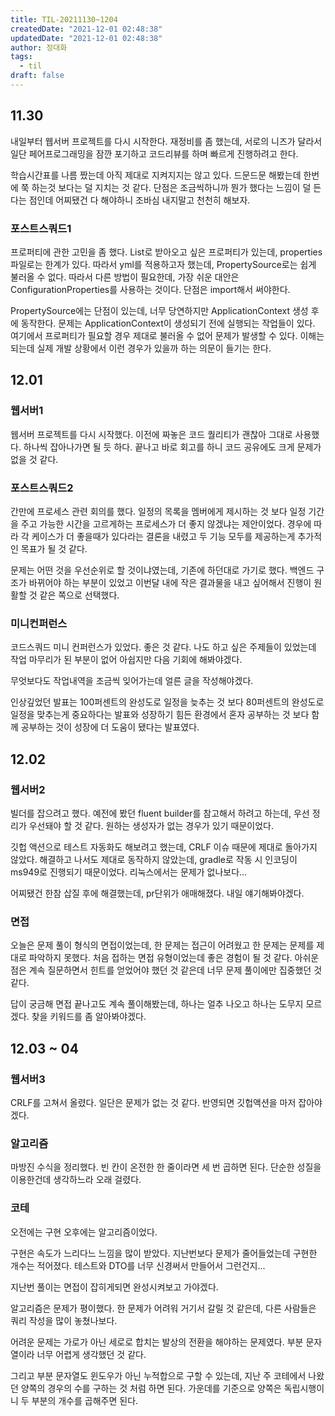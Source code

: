 ```yaml
---
title: TIL-20211130~1204
createdDate: "2021-12-01 02:48:38"
updatedDate: "2021-12-01 02:48:38"
author: 정대화
tags:
  - til
draft: false
---
```


## 11.30

내일부터 웹서버 프로젝트를 다시 시작한다. 재정비를 좀 했는데, 서로의 니즈가 달라서 일단 페어프로그래밍을 잠깐 포기하고 코드리뷰를 하며 빠르게 진행하려고 한다.

학습시간표를 나름 짰는데 아직 제대로 지켜지지는 않고 있다. 드문드문 해봤는데 한번에 쭉 하는것 보다는 덜 지치는 것 같다. 단점은 조금씩하니까 뭔가 했다는 느낌이 덜 든다는 점인데 어찌됐건 다 해야하니 조바심 내지말고 천천히 해보자.

### 포스트스쿼드1

프로퍼티에 관한 고민을 좀 했다. List로 받아오고 싶은 프로퍼티가 있는데, properties파일로는 한계가 있다. 따라서 yml를 적용하고자 했는데, PropertySource로는 쉽게 불러올 수 없다. 따라서 다른 방법이 필요한데, 가장 쉬운 대안은 ConfigurationProperties를 사용하는 것이다. 단점은 import해서 써야한다.

PropertySource에는 단점이 있는데, 너무 당연하지만 ApplicationContext 생성 후에 동작한다. 문제는 ApplicationContext이 생성되기 전에 실행되는 작업들이 있다. 여기에서 프로퍼티가 필요할 경우 제대로 불러올 수 없어 문제가 발생할 수 있다. 이해는 되는데 실제 개발 상황에서 이런 경우가 있을까 하는 의문이 들기는 한다.

## 12.01

### 웹서버1

웹서버 프로젝트를 다시 시작했다. 이전에 짜놓은 코드 퀄리티가 괜찮아 그대로 사용했다. 하나씩 잡아나가면 될 듯 하다. 끝나고 바로 회고를 하니 코드 공유에도 크게 문제가 없을 것 같다.

### 포스트스쿼드2

간만에 프로세스 관련 회의를 했다. 일정의 목록을 멤버에게 제시하는 것 보다 일정 기간을 주고 가능한 시간을 고르게하는 프로세스가 더 좋지 않겠냐는 제안이었다. 경우에 따라 각 케이스가 더 좋을때가 있다라는 결론을 내렸고 두 기능 모두를 제공하는게 추가적인 목표가 될 것 같다.

문제는 어떤 것을 우선순위로 할 것이냐였는데, 기존에 하던대로 가기로 했다. 백엔드 구조가 바뀌어야 하는 부분이 있었고 이번달 내에 작은 결과물을 내고 싶어해서 진행이 원활할 것 같은 쪽으로 선택했다.

### 미니컨퍼런스

코드스쿼드 미니 컨퍼런스가 있었다. 좋은 것 같다. 나도 하고 싶은 주제들이 있었는데 작업 마무리가 된 부분이 없어 아쉽지만 다음 기회에 해봐야겠다.

무엇보다도 작업내역을 조금씩 잊어가는데 얼른 글을 작성해야겠다.

인상깊었던 발표는 100퍼센트의 완성도로 일정을 늦추는 것 보다 80퍼센트의 완성도로 일정을 맞추는게 중요하다는 발표와 성장하기 힘든 환경에서 혼자 공부하는 것 보다 함께 공부하는 것이 성장에 더 도움이 됐다는 발표였다.

## 12.02

### 웹서버2

빌더를 잡으려고 했다. 예전에 봤던 fluent builder를 참고해서 하려고 하는데, 우선 정리가 우선돼야 할 것 같다. 원하는 생성자가 없는 경우가 있기 때문이었다.

깃헙 액션으로 테스트 자동화도 해보려고 했는데, CRLF 이슈 때문에 제대로 돌아가지 않았다. 해결하고 나서도 제대로 동작하지 않았는데, gradle로 작동 시 인코딩이 ms949로 진행되기 때문이었다. 리눅스에서는 문제가 없나보다...

어찌됐건 한참 삽질 후에 해결했는데, pr단위가 애매해졌다. 내일 얘기해봐야겠다.

### 면접

오늘은 문제 풀이 형식의 면접이었는데, 한 문제는 접근이 어려웠고 한 문제는 문제를 제대로 파악하지 못했다. 처음 접하는 면접 유형이었는데 좋은 경험이 될 것 같다. 아쉬운 점은 계속 질문하면서 힌트를 얻었어야 했던 것 같은데 너무 문제 풀이에만 집중했던 것 같다.

답이 궁금해 면접 끝나고도 계속 풀이해봤는데, 하나는 얼추 나오고 하나는 도무지 모르겠다. 찾을 키워드를 좀 알아봐야겠다.

## 12.03 ~ 04

### 웹서버3

CRLF를 고쳐서 올렸다. 일단은 문제가 없는 것 같다. 반영되면 깃헙액션을 마저 잡아야겠다.

### 알고리즘

마방진 수식을 정리했다. 빈 칸이 온전한 한 줄이라면 세 번 곱하면 된다. 단순한 성질을 이용한건데 생각하느라 오래 걸렸다.

### 코테

오전에는 구현 오후에는 알고리즘이었다.

구현은 속도가 느리다느 느낌을 많이 받았다. 지난번보다 문제가 줄어들었는데 구현한 개수는 적어졌다. 테스트와 DTO를 너무 신경써서 만들어서 그런건지...

지난번 풀이는 면접이 잡히게되면 완성시켜보고 가야겠다.

알고리즘은 문제가 평이했다. 한 문제가 어려워 거기서 갈릴 것 같은데, 다른 사람들은 쿼리 작성을 많이 놓쳤나보다.

어려운 문제는 가로가 아닌 세로로 합치는 발상의 전환을 해야하는 문제였다. 부분 문자열이라 너무 어렵게 생각했던 것 같다.

그리고 부분 문자열도 윈도우가 아닌 누적합으로 구할 수 있는데, 지난 주 코테에서 나왔던 양쪽의 경우의 수를 구하는 것 처럼 하면 된다. 가운데를 기준으로 양쪽은 독립시행이니 두 부분의 개수를 곱해주면 된다.
